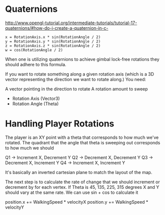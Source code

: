 # Quaternions

 http://www.opengl-tutorial.org/intermediate-tutorials/tutorial-17-quaternions/#how-do-i-create-a-quaternion-in-c-


```
x = RotationAxis.x * sin(RotationAngle / 2)
y = RotationAxis.y * sin(RotationAngle / 2)
z = RotationAxis.z * sin(RotationAngle / 2)
w = cos(RotationAngle / 2)
```

When one is utilizing quaternions to achieve gimbal lock-free
rotations they should adhere to this formula.

If you want to rotate something along a given rotation axis (which is a 3D vector
representing the direction we want to rotate along.) You need:

A vector pointing in the direction to rotate
A rotation amount to sweep


* Rotation Axis (Vector3)
* Rotation Angle (Theta)

# Handling Player Rotations
The player is an XY point with a theta that corresponds to how much
we've rotated. The quadrant that the angle that theta is sweeping out
corresponds to how much we should 

Q1 -> Increment X, Decrement Y 
Q2 -> Decrement X, Decrement Y 
Q3 -> Decrement X, Increment Y
Q4 -> Increment X, Increment Y

It's basically an inverted cartesian plane to match the layout of the map.

The next step is to calculate the rate of change that we should increment or
decrement by for each vertex. 
If Theta is 45, 135, 225, 315 degrees X and Y should vary at the same rate.
We can use sin + cos to calculate it

position.x += WalkingSpeed * velocityX
position.y += WalkingSpeed * velocityY